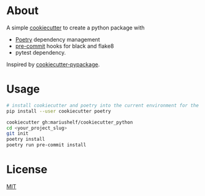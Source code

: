 # About

A simple [cookiecutter](https://github.com/cookiecutter/cookiecutter)
to create a python package with

* [Poetry](https://poetry.eustace.io/) dependency management
* [pre-commit](https://pre-commit.com) hooks for black and flake8
* pytest dependency.

Inspired by [cookiecutter-pypackage](https://github.com/audreyr/cookiecutter-pypackage).


# Usage

```bash
# install cookiecutter and poetry into the current environment for the current user
pip install --user cookiecutter poetry

cookiecutter gh:mariushelf/cookiecutter_python
cd <your_project_slug>
git init
poetry install
poetry run pre-commit install
```

# License

[MIT](https://choosealicense.com/licenes/mit/)

